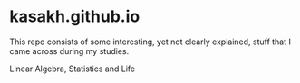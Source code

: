 # kasakh.github.io
This repo consists of some interesting, yet not clearly explained, stuff that I came across during my studies. 

Linear Algebra, Statistics and Life
